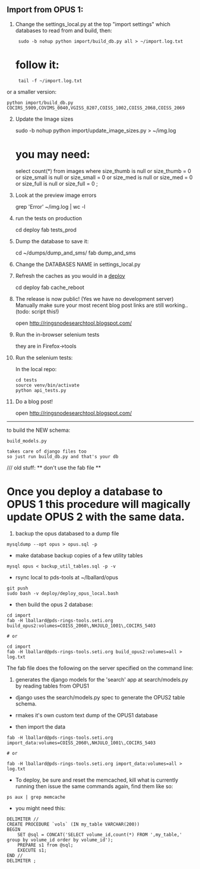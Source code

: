 ## Import from OPUS 1:

1. Change the settings_local.py at the top "import settings" which databases to read from and build, then:

		sudo -b nohup python import/build_db.py all > ~/import.log.txt

	# follow it:

		tail -f ~/import.log.txt

or a smaller version:

    python import/build_db.py COCIRS_5909,COVIMS_0040,VGISS_8207,COISS_1002,COISS_2068,COISS_2069


2. Update the Image sizes

	sudo -b nohup python import/update_image_sizes.py > ~/img.log

	# you may need:

	select count(*) from images where size_thumb is null or size_thumb = 0 or size_small is null or size_small = 0 or size_med is null or size_med = 0 or size_full is null or size_full = 0 ;


3. Look at the preview image errors

	grep 'Error' ~/img.log | wc -l


5. run the tests on production

	 cd deploy
	 fab tests_prod


4. Dump the database to save it:

	cd ~/dumps/dump_and_sms/
	fab  dump_and_sms


6. Change the DATABASES NAME in settings_local.py


7. Refresh the caches as you would in a [deploy](../deploy/README.md)

    cd deploy
    fab cache_reboot


8. The release is now public! (Yes we have no development server) Manually make sure your most recent blog post links are still working.. (todo: script this!)

    open http://ringsnodesearchtool.blogspot.com/


9. Run the in-browser selenium tests

	they are in Firefox->tools


10. Run the selenium tests:

    In the local repo:

        cd tests
        source venv/bin/activate
        python api_tests.py


11. Do a blog post!

	open http://ringsnodesearchtool.blogspot.com/





---------------------------------------------
to build the NEW schema:

	build_models.py

	takes care of django files too
	so just run build_db.py and that's your db


/// old stuff: ** don't use the fab file **


# Once you deploy a database to OPUS 1 this procedure will magically update OPUS 2 with the same data.

1. backup the opus databased to a dump file

```
mysqldump --opt opus > opus.sql -p
```

- make database backup copies of a few utility tables

```
mysql opus < backup_util_tables.sql -p -v
```

- rsync local to pds-tools at ~/lballard/opus

```
git push
sudo bash -v deploy/deploy_opus_local.bash
```

- then build the opus 2 database:

```
cd import
fab -H lballard@pds-rings-tools.seti.org build_opus2:volumes=COISS_2060\,NHJULO_1001\,COCIRS_5403

# or

cd import
fab -H lballard@pds-rings-tools.seti.org build_opus2:volumes=all > log.txt

```
The fab file does the following on the server specified on the command line:

1.  generates the django models for the 'search' app at search/models.py by reading tables from OPUS1

-  django uses the search/models.py spec to generate the OPUS2 table schema.

-  rmakes it's own custom text dump of the OPUS1 database



- then import the data

```
fab -H lballard@pds-rings-tools.seti.org import_data:volumes=COISS_2060\,NHJULO_1001\,COCIRS_5403

# or

fab -H lballard@pds-rings-tools.seti.org import_data:volumes=all > log.txt

```



- To deploy, be sure and reset the memcached, kill what is currently running then issue the same commands again, find them like so:

```
ps aux | grep memcache
```

- you might need this:


```
DELIMITER //
CREATE PROCEDURE `vols` (IN my_table VARCHAR(200))
BEGIN
    SET @sql = CONCAT('SELECT volume_id,count(*) FROM ',my_table,' group by volume_id order by volume_id');
    PREPARE s1 from @sql;
    EXECUTE s1;
END //
DELIMITER ;
```
